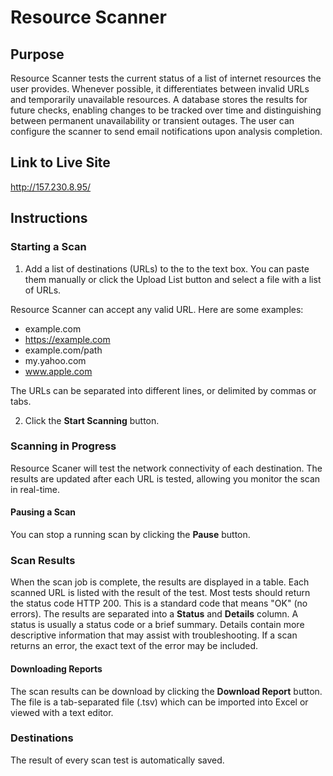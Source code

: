 # Resource Scanner

## Purpose
Resource Scanner tests the current status of a list of internet resources the user provides. Whenever possible, it differentiates between invalid URLs and temporarily unavailable resources. A database stores the results for future checks, enabling changes to be tracked over time and distinguishing between permanent unavailability or transient outages. The user can configure the scanner to send email notifications upon analysis completion.

## Link to Live Site
http://157.230.8.95/

## Instructions

### Starting a Scan
1. Add a list of destinations (URLs) to the to the text box. You can paste them manually or click the Upload List button and select a file with a list of URLs.

Resource Scanner can accept any valid URL. Here are some examples:
- example.com
- https://example.com
- example.com/path
- my.yahoo.com
- www.apple.com

The URLs can be separated into different lines, or delimited by commas or tabs.

2. Click the **Start Scanning** button.

### Scanning in Progress
Resource Scaner will test the network connectivity of each destination. The results are updated after each URL is tested, allowing you monitor the scan in real-time.

#### Pausing a Scan
You can stop a running scan by clicking the **Pause** button.

### Scan Results
When the scan job is complete, the results are displayed in a table. Each scanned URL is listed with the result of the test. Most tests should return the status code HTTP 200. This is a standard code that means "OK" (no errors). The results are separated into a **Status** and **Details** column. A status is usually a status code or a brief summary. Details contain more descriptive information that may assist with troubleshooting. If a scan returns an error, the exact text of the error may be included.

#### Downloading Reports
The scan results can be download by clicking the **Download Report** button. The file is a tab-separated file (.tsv) which can be imported into Excel or viewed with a text editor.

### Destinations
The result of every scan test is automatically saved. 


